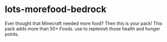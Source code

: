# lots-morefood-bedrock
Ever thought that Minecraft needed more food? Then this is your pack!
This pack adds more than 50+ Foods. use to replenish those health and hunger points.
